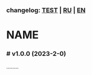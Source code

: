 ### changelog: [TEST](./../CHANGELOG-TEST.md) | [RU](./CHANGELOG-RU.md) | [EN](./CHANGELOG-EN.md)

# NAME

### # v1.0.0 (2023-2-0)

........
